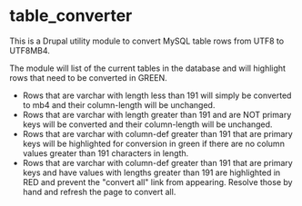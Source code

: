 # table_converter

This is a Drupal utility module to convert MySQL table rows from UTF8 to UTF8MB4.

The module will list of the current tables in the database and will highlight rows that need to be converted in GREEN. 

* Rows that are varchar with length less than 191 will simply be converted to mb4 and their column-length will be unchanged.
* Rows that are varchar with length greater than 191 and are NOT primary keys will be converted and their column-length will be unchanged.
* Rows that are varchar with column-def greater than 191 that are primary keys will be highlighted for conversion in green if there are no column values greater than 191 characters in length. 
* Rows that are varchar with column-def greater than 191 that are primary keys and have values with lengths greater than 191 are highlighted in RED and prevent the "convert all" link from appearing. Resolve those by hand and refresh the page to convert all.
